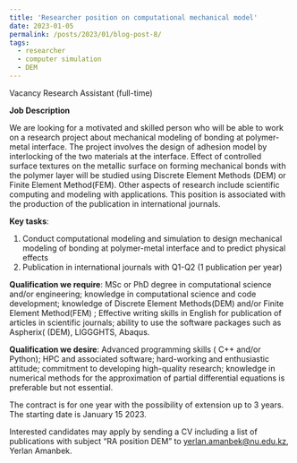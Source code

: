 ```yaml
---
title: 'Researcher position on computational mechanical model'
date: 2023-01-05
permalink: /posts/2023/01/blog-post-8/
tags:
  - researcher
  - computer simulation
  - DEM
---
```


Vacancy
Research Assistant (full-time)

__Job Description__

We are looking for a motivated and skilled person who will be able to work on a research project about mechanical modeling of bonding at polymer-metal interface. The project involves the design of adhesion model by interlocking of the two materials at the interface. Effect of controlled surface textures on the metallic surface on forming mechanical bonds with the polymer layer will be studied using Discrete Element Methods (DEM) or Finite Element Method(FEM). Other aspects of research include scientific computing and modeling with applications. This position is associated with the production of the publication in international journals. 

__Key tasks__:
1.	Conduct computational modeling and simulation to design mechanical modeling of bonding at polymer-metal interface and to predict physical effects
2.	Publication in international journals with Q1-Q2 (1 publication per year)
 
__Qualification we require__: MSc or PhD degree in computational science and/or engineering; knowledge in computational science and code development; knowledge of Discrete Element Methods(DEM) and/or Finite Element Method(FEM) ; Effective writing skills in English for publication of articles in scientific journals; ability to use the software packages  such as Aspherix( (DEM), LIGGGHTS, Abaqus.

__Qualification we desire__: Advanced programming skills ( C++ and/or Python); HPC and associated software; hard-working and enthusiastic attitude; commitment to developing high-quality research; knowledge in numerical methods for the approximation of partial differential equations is preferable but not essential.

The contract is for one year with the possibility of extension up to 3 years. The starting date is January 15 2023.

Interested candidates may apply by sending a CV including a list of publications with subject “RA position DEM” to yerlan.amanbek@nu.edu.kz, Yerlan Amanbek.